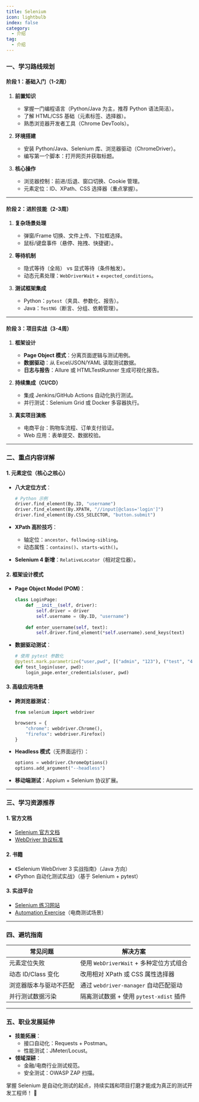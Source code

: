 ```yaml
---
title: Selenium
icon: lightbulb
index: false
category:
  - 介绍
tag:
  - 介绍
---
```


### **一、学习路线规划**

#### **阶段 1：基础入门（1-2周）**

1. **前置知识**  
   - 掌握一门编程语言（Python/Java 为主，推荐 Python 语法简洁）。  
   - 了解 HTML/CSS 基础（元素标签、选择器）。  
   - 熟悉浏览器开发者工具（Chrome DevTools）。  

2. **环境搭建**  
   - 安装 Python/Java、Selenium 库、浏览器驱动（ChromeDriver）。  
   - 编写第一个脚本：打开网页并获取标题。  

3. **核心操作**  
   - 浏览器控制：前进/后退、窗口切换、Cookie 管理。  
   - 元素定位：ID、XPath、CSS 选择器（重点掌握）。  

---

#### **阶段 2：进阶技能（2-3周）**

1. **复杂场景处理**  
   - 弹窗/Frame 切换、文件上传、下拉框选择。  
   - 鼠标/键盘事件（悬停、拖拽、快捷键）。  

2. **等待机制**  
   - 隐式等待（全局） vs 显式等待（条件触发）。  
   - 动态元素处理：`WebDriverWait` + `expected_conditions`。  

3. **测试框架集成**  
   - Python：`pytest`（夹具、参数化、报告）。  
   - Java：`TestNG`（断言、分组、依赖管理）。  

---

#### **阶段 3：项目实战（3-4周）**

1. **框架设计**  
   - **Page Object 模式**：分离页面逻辑与测试用例。  
   - **数据驱动**：从 Excel/JSON/YAML 读取测试数据。  
   - **日志与报告**：Allure 或 HTMLTestRunner 生成可视化报告。  

2. **持续集成（CI/CD）**  
   - 集成 Jenkins/GitHub Actions 自动化执行测试。  
   - 并行测试：Selenium Grid 或 Docker 多容器执行。  

3. **真实项目演练**  
   - 电商平台：购物车流程、订单支付验证。  
   - Web 应用：表单提交、数据校验。  

---

### **二、重点内容详解**

#### **1. 元素定位（核心之核心）**

- **八大定位方式**：  

  ```python
  # Python 示例
  driver.find_element(By.ID, "username")
  driver.find_element(By.XPATH, "//input[@class='login']")
  driver.find_element(By.CSS_SELECTOR, "button.submit")
  ```

- **XPath 高阶技巧**：  

  - 轴定位：`ancestor`、`following-sibling`。  
  - 动态属性：`contains()`、`starts-with()`。  

- **Selenium 4 新增**：`RelativeLocator`（相对定位器）。  

#### **2. 框架设计模式**

- **Page Object Model (POM)**：  

  ```python
  class LoginPage:
      def __init__(self, driver):
          self.driver = driver
          self.username = (By.ID, "username")
      
      def enter_username(self, text):
          self.driver.find_element(*self.username).send_keys(text)
  ```

- **数据驱动测试**：  

  ```python
  # 使用 pytest 参数化
  @pytest.mark.parametrize("user,pwd", [("admin", "123"), ("test", "456")])
  def test_login(user, pwd):
      login_page.enter_credentials(user, pwd)
  ```

#### **3. 高级应用场景**

- **跨浏览器测试**：  

  ```python
  from selenium import webdriver
  
  browsers = {
      "chrome": webdriver.Chrome(),
      "firefox": webdriver.Firefox()
  }
  ```

- **Headless 模式**（无界面运行）：  

  ```python
  options = webdriver.ChromeOptions()
  options.add_argument("--headless")
  ```

- **移动端测试**：Appium + Selenium 协议扩展。  

---

### **三、学习资源推荐**

#### **1. 官方文档**

- [Selenium 官方文档](https://www.selenium.dev/documentation/)  
- [WebDriver 协议标准](https://w3c.github.io/webdriver/)

#### **2. 书籍**

- 《Selenium WebDriver 3 实战指南》（Java 方向）  
- 《Python 自动化测试实战》（基于 Selenium + pytest）

#### **3. 实战平台**

- [Selenium 练习网站](https://the-internet.herokuapp.com/)  
- [Automation Exercise](https://automationexercise.com/)（电商测试场景）

---

### **四、避坑指南**

| **常见问题**           | **解决方案**                            |
| ---------------------- | --------------------------------------- |
| 元素定位失败           | 使用 `WebDriverWait` + 多种定位方式组合 |
| 动态 ID/Class 变化     | 改用相对 XPath 或 CSS 属性选择器        |
| 浏览器版本与驱动不匹配 | 通过 `webdriver-manager` 自动匹配驱动   |
| 并行测试数据污染       | 隔离测试数据 + 使用 `pytest-xdist` 插件 |

---

### **五、职业发展延伸**

- **技能拓展**：  
  - 接口自动化：Requests + Postman。  
  - 性能测试：JMeter/Locust。  
- **领域深耕**：  
  - 金融/电商行业测试规范。  
  - 安全测试：OWASP ZAP 扫描。  

掌握 Selenium 是自动化测试的起点，持续实践和项目打磨才能成为真正的测试开发工程师！ 🚀
